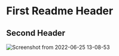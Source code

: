 # First Readme Header
## Second Header
![Screenshot from 2022-06-25 13-08-53](https://user-images.githubusercontent.com/106182212/175770934-7522e408-2efd-407f-8bcd-382cd88f1a20.png)
